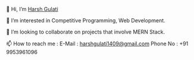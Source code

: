 👋 Hi, I’m [Harsh Gulati](https://www.linkedin.com/in/harsh-gulati-005585ab/) 

👀 I’m interested in Competitive Programming, Web Development.

💞️ I’m looking to collaborate on projects that involve MERN Stack.

📫 How to reach me : E-Mail : harshgulati1409@gmail.com Phone No : +91 9953961096
